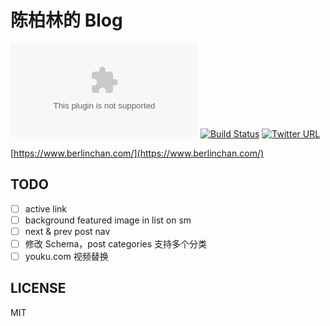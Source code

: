 # 陈柏林的 Blog
![Website](https://img.shields.io/website/https/www.berlinchan.com)
[![Build Status](https://travis-ci.com/BerlinChan/blog.svg?branch=master)](https://travis-ci.com/BerlinChan/blog)
[![Twitter URL](https://img.shields.io/twitter/url/https/BerlinChanCom?style=social)](https://twitter.com/BerlinChanCom)

[https://www.berlinchan.com/](https://www.berlinchan.com/)

## TODO
- [ ] active link
- [ ] background featured image in list on sm
- [ ] next & prev post nav
- [ ] 修改 Schema，post categories 支持多个分类
- [ ] youku.com 视频替换

## LICENSE
MIT
